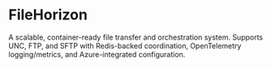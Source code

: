 # FileHorizon
A scalable, container-ready file transfer and orchestration system. Supports UNC, FTP, and SFTP with Redis-backed coordination, OpenTelemetry logging/metrics, and Azure-integrated configuration.
